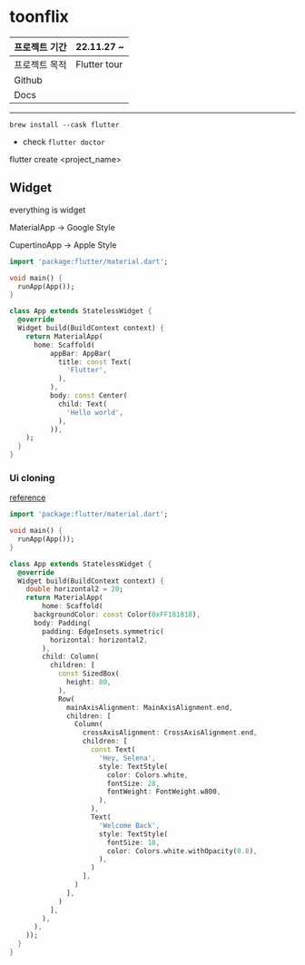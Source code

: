 # toonflix

| 프로젝트 기간 | 22.11.27 ~   |
| ------------- | ------------ |
| 프로젝트 목적 | Flutter tour |
| Github        |              |
| Docs          |              |

---

`brew install --cask flutter`

- check
  `flutter doctor`

flutter create <project_name>

## Widget

everything is widget

MaterialApp → Google Style

CupertinoApp → Apple Style

```dart
import 'package:flutter/material.dart';

void main() {
  runApp(App());
}

class App extends StatelessWidget {
  @override
  Widget build(BuildContext context) {
    return MaterialApp(
      home: Scaffold(
          appBar: AppBar(
            title: const Text(
              'Flutter',
            ),
          ),
          body: const Center(
            child: Text(
              'Hello world',
            ),
          )),
    );
  }
}
```

### Ui cloning

[reference](http://dribbble.com/shots/19858341-Finnancial-Mobile-IOS-App)

```dart
import 'package:flutter/material.dart';

void main() {
  runApp(App());
}

class App extends StatelessWidget {
  @override
  Widget build(BuildContext context) {
    double horizontal2 = 20;
    return MaterialApp(
        home: Scaffold(
      backgroundColor: const Color(0xFF181818),
      body: Padding(
        padding: EdgeInsets.symmetric(
          horizontal: horizontal2,
        ),
        child: Column(
          children: [
            const SizedBox(
              height: 80,
            ),
            Row(
              mainAxisAlignment: MainAxisAlignment.end,
              children: [
                Column(
                  crossAxisAlignment: CrossAxisAlignment.end,
                  children: [
                    const Text(
                      'Hey, Selena',
                      style: TextStyle(
                        color: Colors.white,
                        fontSize: 28,
                        fontWeight: FontWeight.w800,
                      ),
                    ),
                    Text(
                      'Welcome Back',
                      style: TextStyle(
                        fontSize: 18,
                        color: Colors.white.withOpacity(0.8),
                      ),
                    )
                  ],
                )
              ],
            )
          ],
        ),
      ),
    ));
  }
}
```
